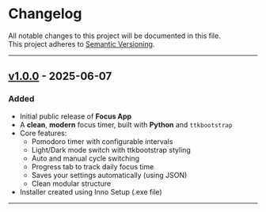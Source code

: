 # Changelog

All notable changes to this project will be documented in this file.  
This project adheres to [Semantic Versioning](https://semver.org/).

---

## [v1.0.0](https://github.com/tsgamage/Focus-App/releases/tag/v1.0.0) - 2025-06-07
### Added
- Initial public release of **Focus App** 
- A **clean**, **modern** focus timer, built with **Python** and `ttkbootstrap`
- Core features:
  - Pomodoro timer with configurable intervals
  - Light/Dark mode switch with ttkbootstrap styling
  - Auto and manual cycle switching
  - Progress tab to track daily focus time
  - Saves your settings automatically (using JSON)
  - Clean modular structure
- Installer created using Inno Setup (.exe file)

---
